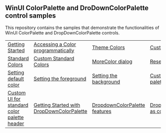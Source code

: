 ## WinUI ColorPalette and DroDownColorPalette control samples
This repository contains the samples that demonstrate the functionalities of WinUI ColorPalette and DropDownColorPalette controls.

<table>
 <tr>
  <td><a href="Samples/ColorPalette_features">Getting Started</a></td>
  <td><a href="Samples/ColorPalette_features">Accessing a Color programmatically</a></td>
  <td><a href="Samples/ColorPalette_features">Theme Colors</a></td>
  <td><a href="Samples/Custom-Colors">Custom Theme Colors</a></td>
 </tr>
 <tr>
  <td><a href="Samples/ColorPalette_features">Standard Colors</a></td>
  <td><a href="Samples/Custom-Colors">Custom Standard Colors</a></td>
  <td><a href="Samples/ColorPalette_features">MoreColor dialog</a></td>
  <td><a href="Samples/ColorPalette_features">Reset selected color</a></td>
 </tr>
  <tr>
  <td><a href="Samples/Custom-Colors">Setting default color</a></td>
  <td><a href="Samples/Custom-Colors">Setting the foreground</a></td>
  <td><a href="Samples/Custom-Colors">Setting the background</a></td>
  <td><a href="Samples/Custom-Colors">Custom UI of theme palette header</a></td>
 </tr>
  <tr>
  <td><a href="Samples/Custom-Colors">Custom UI for standard color palette header</a></td>
  <td><a href="Samples/DropDown_ColorPalette">Getting Started with DropDownColorPalette</a></td>
  <td><a href="Samples/DropDown_ColorPalette">DropdownColorPalette features</a></td>
  <td><a href="Samples/DropDownColorPalette_as_command">DropDownColorPalette as command</a></td>
  <td><a href="Samples/DropDownColorPalette_as_command">Custom UI of  DropdownColorPalette</a></td>
  <td><a href="Samples/DropDownColorPalette_as_command">Customize DropdownColorPalette content</a></td>
 </tr>
</table>
